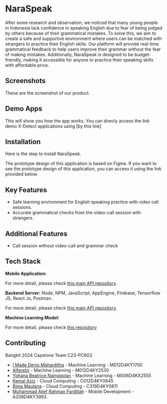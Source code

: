
# NaraSpeak

After some research and observation, we noticed that many young people in Indonesia lack confidence in speaking English due to fear of being judged by others because of their grammatical mistakes. To solve this, we aim to create a safe and supportive environment where users can be matched with strangers to practice their English skills. Our platform will provide real-time grammatical feedback to help users improve their grammar without the fear of making mistakes. Additionally, NaraSpeak is designed to be budget-friendly, making it accessible for anyone to practice their speaking skills with affordable price.

## Screenshots
These are the screenshot of our product.

## Demo Apps
This will show you how the app works. You can direcly access the link demo X-Detect applications using [by this link]

## Installation
Here is the step to install NaraSpeak.

The prototype design of this application is based on Figma. If you want to see the prototype design of this application, you can access it using the link provided below.

## Key Features
-  Safe learning environment for English speaking practice with video call sessions.
-  Accurate grammatical checks from the video-call session with strangers.

## Additional Features
-  Call session without video-call and grammar check

## Tech Stack
**Mobile Application:** 

For more detail, please check [this main API repository](https://github.com/Bangkit-ENTR-H130/NaraSpeak-Android).

**Backend Server:** Node, NPM, JavaScript, AppEngine, Firebase, Tensorflow JS, React Js, Postman.

For more detail, please check [this main API repository](https://github.com/Bangkit-ENTR-H130/RealTime_STT/tree/main/Real-time-transcription-with-Google-speech-to-text-API-main).

**Machine Learning Model:** 

For more detail, please check [this repository](https://github.com/Bangkit-ENTR-H130/NaraSpeak-ML)

## Contributing
Bangkit 2024 Capstone Team C23-PC603
- [I Made Denis Maharditha](https://www.linkedin.com/in/i-made-denis-maharditha/) - Machine Learning - M012D4KY1700
- [Alfarelzi](https://www.linkedin.com/in/alfarelzi/) - Machine Learning - M012D4KY2530
- [Yohana Beatrice Nainggolan](https://www.linkedin.com/in/yohana-beatrice-nainggolan-29286a20a/) - Machine Learning - M006D4KX2555
- [Kemal Aziz](https://www.linkedin.com/in/kemal-aziz-3a54a3261/) - Cloud Computing - C012D4KY0645
- [Bima Maulana](https://www.linkedin.com/in/bimaulan/) - Cloud Computing - C319D4KY0811
- [Muhammad Alief Rahman Fardillah](https://www.linkedin.com/in/muhalief/) - Mobile Development - A208D4KY3993.


